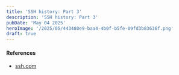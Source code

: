 ```yaml
---
title: 'SSH history: Part 3'
description: 'SSH history: Part 3'
pubDate: 'May 04 2025'
heroImage: '/2025/05/443480e9-baa4-4b0f-b5fe-09fd3b83636f.png'
draft: true
---
```


#### References
- [ssh.com](https://www.ssh.com/about/history/part-2)
